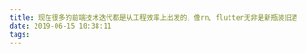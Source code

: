 ```yaml
---
title: 现在很多的前端技术迭代都是从工程效率上出发的，像rn、flutter无非是新瓶装旧酒，工程人员效率提升罢了，其实从用户的角度并没有什么区别，近来没有变革用户使用交互的一些技术，像ajax这种。
date: 2019-06-15 10:38:11
tags:
---
```

